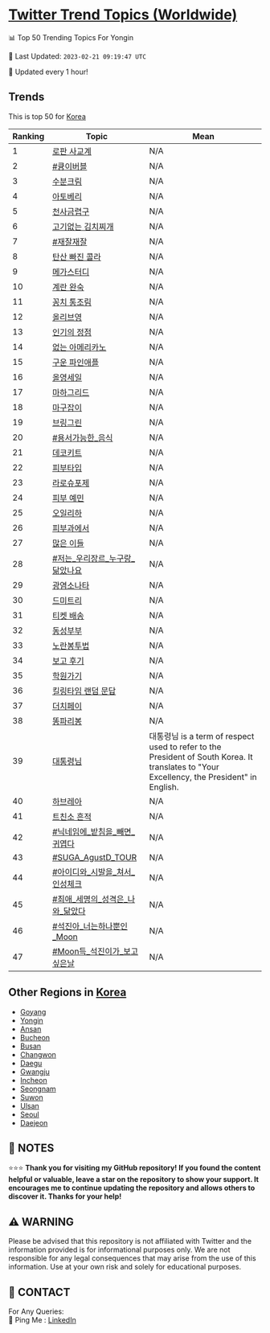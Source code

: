 [Twitter Trend Topics (Worldwide)](https://github.com/ErcinDedeoglu/Twitter-Trend-Topics)
==========


📊 Top 50 Trending Topics For Yongin

📆 Last Updated: `2023-02-21 09:19:47 UTC`

🔧 Updated every 1 hour!


## Trends

This is top 50 for [Korea](</Korea>)

| Ranking | Topic | Mean |
| ------- | ------------ | ------------ |
| 1 | [로판 사교계](http://twitter.com/search?q=%eb%a1%9c%ed%8c%90+%ec%82%ac%ea%b5%90%ea%b3%84) | N/A |
| 2 | [#큥이버블](http://twitter.com/search?q=%23%ed%81%a5%ec%9d%b4%eb%b2%84%eb%b8%94) | N/A |
| 3 | [수분크림](http://twitter.com/search?q=%ec%88%98%eb%b6%84%ed%81%ac%eb%a6%bc) | N/A |
| 4 | [아토베리](http://twitter.com/search?q=%ec%95%84%ed%86%a0%eb%b2%a0%eb%a6%ac) | N/A |
| 5 | [천사금렵구](http://twitter.com/search?q=%ec%b2%9c%ec%82%ac%ea%b8%88%eb%a0%b5%ea%b5%ac) | N/A |
| 6 | [고기없는 김치찌개](http://twitter.com/search?q=%ea%b3%a0%ea%b8%b0%ec%97%86%eb%8a%94+%ea%b9%80%ec%b9%98%ec%b0%8c%ea%b0%9c) | N/A |
| 7 | [#재잘재잘](http://twitter.com/search?q=%23%ec%9e%ac%ec%9e%98%ec%9e%ac%ec%9e%98) | N/A |
| 8 | [탄산 빠진 콜라](http://twitter.com/search?q=%ed%83%84%ec%82%b0+%eb%b9%a0%ec%a7%84+%ec%bd%9c%eb%9d%bc) | N/A |
| 9 | [메가스터디](http://twitter.com/search?q=%eb%a9%94%ea%b0%80%ec%8a%a4%ed%84%b0%eb%94%94) | N/A |
| 10 | [계란 완숙](http://twitter.com/search?q=%ea%b3%84%eb%9e%80+%ec%99%84%ec%88%99) | N/A |
| 11 | [꽁치 통조림](http://twitter.com/search?q=%ea%bd%81%ec%b9%98+%ed%86%b5%ec%a1%b0%eb%a6%bc) | N/A |
| 12 | [올리브영](http://twitter.com/search?q=%ec%98%ac%eb%a6%ac%eb%b8%8c%ec%98%81) | N/A |
| 13 | [인기의 정점](http://twitter.com/search?q=%ec%9d%b8%ea%b8%b0%ec%9d%98+%ec%a0%95%ec%a0%90) | N/A |
| 14 | [없는 아메리카노](http://twitter.com/search?q=%ec%97%86%eb%8a%94+%ec%95%84%eb%a9%94%eb%a6%ac%ec%b9%b4%eb%85%b8) | N/A |
| 15 | [구운 파인애플](http://twitter.com/search?q=%ea%b5%ac%ec%9a%b4+%ed%8c%8c%ec%9d%b8%ec%95%a0%ed%94%8c) | N/A |
| 16 | [올영세일](http://twitter.com/search?q=%ec%98%ac%ec%98%81%ec%84%b8%ec%9d%bc) | N/A |
| 17 | [마하그리드](http://twitter.com/search?q=%eb%a7%88%ed%95%98%ea%b7%b8%eb%a6%ac%eb%93%9c) | N/A |
| 18 | [마구잡이](http://twitter.com/search?q=%eb%a7%88%ea%b5%ac%ec%9e%a1%ec%9d%b4) | N/A |
| 19 | [브링그린](http://twitter.com/search?q=%eb%b8%8c%eb%a7%81%ea%b7%b8%eb%a6%b0) | N/A |
| 20 | [#용서가능한_음식](http://twitter.com/search?q=%23%ec%9a%a9%ec%84%9c%ea%b0%80%eb%8a%a5%ed%95%9c_%ec%9d%8c%ec%8b%9d) | N/A |
| 21 | [데코키트](http://twitter.com/search?q=%eb%8d%b0%ec%bd%94%ed%82%a4%ed%8a%b8) | N/A |
| 22 | [피부타입](http://twitter.com/search?q=%ed%94%bc%eb%b6%80%ed%83%80%ec%9e%85) | N/A |
| 23 | [라로슈포제](http://twitter.com/search?q=%eb%9d%bc%eb%a1%9c%ec%8a%88%ed%8f%ac%ec%a0%9c) | N/A |
| 24 | [피부 예민](http://twitter.com/search?q=%ed%94%bc%eb%b6%80+%ec%98%88%eb%af%bc) | N/A |
| 25 | [오일리하](http://twitter.com/search?q=%ec%98%a4%ec%9d%bc%eb%a6%ac%ed%95%98) | N/A |
| 26 | [피부과에서](http://twitter.com/search?q=%ed%94%bc%eb%b6%80%ea%b3%bc%ec%97%90%ec%84%9c) | N/A |
| 27 | [많은 이들](http://twitter.com/search?q=%eb%a7%8e%ec%9d%80+%ec%9d%b4%eb%93%a4) | N/A |
| 28 | [#저는_우리장르_누구랑_닮았나요](http://twitter.com/search?q=%23%ec%a0%80%eb%8a%94_%ec%9a%b0%eb%a6%ac%ec%9e%a5%eb%a5%b4_%eb%88%84%ea%b5%ac%eb%9e%91_%eb%8b%ae%ec%95%98%eb%82%98%ec%9a%94) | N/A |
| 29 | [광염소나타](http://twitter.com/search?q=%ea%b4%91%ec%97%bc%ec%86%8c%eb%82%98%ed%83%80) | N/A |
| 30 | [드미트리](http://twitter.com/search?q=%eb%93%9c%eb%af%b8%ed%8a%b8%eb%a6%ac) | N/A |
| 31 | [티켓 배송](http://twitter.com/search?q=%ed%8b%b0%ec%bc%93+%eb%b0%b0%ec%86%a1) | N/A |
| 32 | [동성부부](http://twitter.com/search?q=%eb%8f%99%ec%84%b1%eb%b6%80%eb%b6%80) | N/A |
| 33 | [노란봉투법](http://twitter.com/search?q=%eb%85%b8%eb%9e%80%eb%b4%89%ed%88%ac%eb%b2%95) | N/A |
| 34 | [보고 후기](http://twitter.com/search?q=%eb%b3%b4%ea%b3%a0+%ed%9b%84%ea%b8%b0) | N/A |
| 35 | [학원가기](http://twitter.com/search?q=%ed%95%99%ec%9b%90%ea%b0%80%ea%b8%b0) | N/A |
| 36 | [킬링타임 랜덤 문답](http://twitter.com/search?q=%ed%82%ac%eb%a7%81%ed%83%80%ec%9e%84+%eb%9e%9c%eb%8d%a4+%eb%ac%b8%eb%8b%b5) | N/A |
| 37 | [더치페이](http://twitter.com/search?q=%eb%8d%94%ec%b9%98%ed%8e%98%ec%9d%b4) | N/A |
| 38 | [똥파리봉](http://twitter.com/search?q=%eb%98%a5%ed%8c%8c%eb%a6%ac%eb%b4%89) | N/A |
| 39 | [대통령님](http://twitter.com/search?q=%eb%8c%80%ed%86%b5%eb%a0%b9%eb%8b%98) | 대통령님 is a term of respect used to refer to the President of South Korea. It translates to "Your Excellency, the President" in English. |
| 40 | [하브레아](http://twitter.com/search?q=%ed%95%98%eb%b8%8c%eb%a0%88%ec%95%84) | N/A |
| 41 | [트친소 흔적](http://twitter.com/search?q=%ed%8a%b8%ec%b9%9c%ec%86%8c+%ed%9d%94%ec%a0%81) | N/A |
| 42 | [#닉네임에_받침을_빼면_귀엽다](http://twitter.com/search?q=%23%eb%8b%89%eb%84%a4%ec%9e%84%ec%97%90_%eb%b0%9b%ec%b9%a8%ec%9d%84_%eb%b9%bc%eb%a9%b4_%ea%b7%80%ec%97%bd%eb%8b%a4) | N/A |
| 43 | [#SUGA_AgustD_TOUR](http://twitter.com/search?q=%23SUGA_AgustD_TOUR) | N/A |
| 44 | [#아이디와_시발을_쳐서_인성체크](http://twitter.com/search?q=%23%ec%95%84%ec%9d%b4%eb%94%94%ec%99%80_%ec%8b%9c%eb%b0%9c%ec%9d%84_%ec%b3%90%ec%84%9c_%ec%9d%b8%ec%84%b1%ec%b2%b4%ed%81%ac) | N/A |
| 45 | [#최애_세명의_성격은_나와_닮았다](http://twitter.com/search?q=%23%ec%b5%9c%ec%95%a0_%ec%84%b8%eb%aa%85%ec%9d%98_%ec%84%b1%ea%b2%a9%ec%9d%80_%eb%82%98%ec%99%80_%eb%8b%ae%ec%95%98%eb%8b%a4) | N/A |
| 46 | [#석진아_너는하나뿐인_Moon](http://twitter.com/search?q=%23%ec%84%9d%ec%a7%84%ec%95%84_%eb%84%88%eb%8a%94%ed%95%98%eb%82%98%eb%bf%90%ec%9d%b8_Moon) | N/A |
| 47 | [#Moon득_석진이가_보고싶은날](http://twitter.com/search?q=%23Moon%eb%93%9d_%ec%84%9d%ec%a7%84%ec%9d%b4%ea%b0%80_%eb%b3%b4%ea%b3%a0%ec%8b%b6%ec%9d%80%eb%82%a0) | N/A |



## Other Regions in [Korea](</Korea>)

* [Goyang](</Korea/Goyang.md>)
* [Yongin](</Korea/Yongin.md>)
* [Ansan](</Korea/Ansan.md>)
* [Bucheon](</Korea/Bucheon.md>)
* [Busan](</Korea/Busan.md>)
* [Changwon](</Korea/Changwon.md>)
* [Daegu](</Korea/Daegu.md>)
* [Gwangju](</Korea/Gwangju.md>)
* [Incheon](</Korea/Incheon.md>)
* [Seongnam](</Korea/Seongnam.md>)
* [Suwon](</Korea/Suwon.md>)
* [Ulsan](</Korea/Ulsan.md>)
* [Seoul](</Korea/Seoul.md>)
* [Daejeon](</Korea/Daejeon.md>)



## 📝 NOTES

⭐⭐⭐ **Thank you for visiting my GitHub repository! If you found the content helpful or valuable, leave a star on the repository to show your support. It encourages me to continue updating the repository and allows others to discover it. Thanks for your help!**


## ⚠️ WARNING

Please be advised that this repository is not affiliated with Twitter and the information provided is for informational purposes only. We are not responsible for any legal consequences that may arise from the use of this information. Use at your own risk and solely for educational purposes.


## 📨 CONTACT

 For Any Queries:  
            🏓 Ping Me : [LinkedIn](https://www.linkedin.com/in/ercindedeoglu/)
